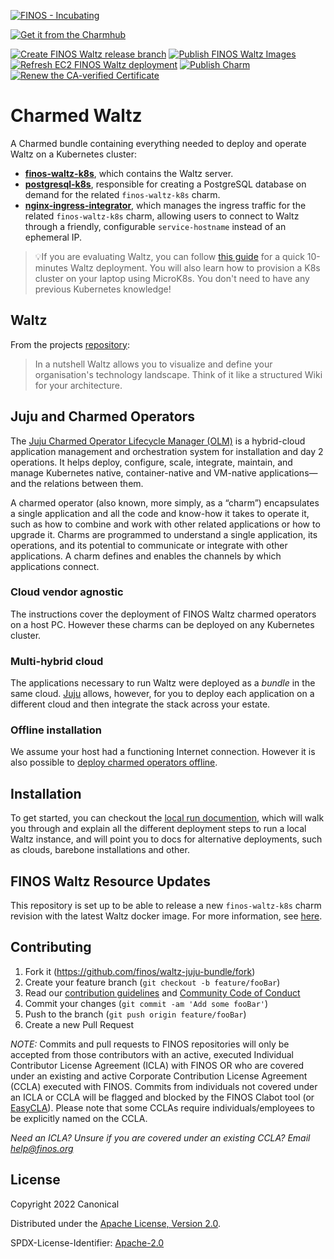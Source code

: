 [![FINOS - Incubating](https://cdn.jsdelivr.net/gh/finos/contrib-toolbox@master/images/badge-incubating.svg)](https://finosfoundation.atlassian.net/wiki/display/FINOS/Incubating)

[![Get it from the Charmhub](https://charmhub.io/finos-waltz-bundle/badge.svg)](https://charmhub.io/finos-waltz-bundle)

[![Create FINOS Waltz release branch](https://github.com/finos/waltz-juju-bundle/actions/workflows/create_release.yaml/badge.svg)](https://github.com/finos/waltz-juju-bundle/actions/workflows/create_release.yaml)
[![Publish FINOS Waltz Images](https://github.com/finos/waltz-juju-bundle/actions/workflows/publish_images.yaml/badge.svg)](https://github.com/finos/waltz-juju-bundle/actions/workflows/publish_images.yaml)
[![Refresh EC2 FINOS Waltz deployment](https://github.com/finos/waltz-integration-juju/actions/workflows/refresh_deployment.yaml/badge.svg)](https://github.com/finos/waltz-integration-juju/actions/workflows/refresh_deployment.yaml)
[![Publish Charm](https://github.com/finos/waltz-integration-juju/actions/workflows/publish.yaml/badge.svg)](https://github.com/finos/waltz-integration-juju/actions/workflows/publish.yaml)
[![Renew the CA-verified Certificate](https://github.com/finos/waltz-integration-juju/actions/workflows/renew_certificate.yaml/badge.svg)](https://github.com/finos/waltz-integration-juju/actions/workflows/renew_certificate.yaml)

# Charmed Waltz
A Charmed bundle containing everything needed to deploy and operate Waltz on a Kubernetes cluster: 

* [**finos-waltz-k8s**](https://github.com/finos/waltz-integration-juju), which contains the Waltz server.
* [**postgresql-k8s**](https://charmhub.io/postgresql-k8s), responsible for creating a PostgreSQL database on demand for the related ``finos-waltz-k8s`` charm.
* [**nginx-ingress-integrator**](https://charmhub.io/nginx-ingress-integrator), which manages the ingress traffic for the related ``finos-waltz-k8s`` charm, allowing users to connect to Waltz through a friendly, configurable ``service-hostname`` instead of an ephemeral IP.

>💡If you are evaluating Waltz, you can follow [this guide](/docs/guides/LocalDeployment.md) for a quick 10-minutes Waltz deployment. You will also learn how to provision a K8s cluster on your laptop using MicroK8s. You don't need to have any previous Kubernetes knowledge!

## Waltz 
From the projects [repository](https://github.com/finos/waltz):
> In a nutshell Waltz allows you to visualize and define your organisation's technology landscape. Think of it like a structured Wiki for your architecture.

## Juju and Charmed Operators

The [Juju Charmed Operator Lifecycle Manager (OLM)](https://juju.is/docs/olm) is a hybrid-cloud application management and orchestration system for installation and day 2 operations. It helps deploy, configure, scale, integrate, maintain, and manage Kubernetes native, container-native and VM-native applications—and the relations between them.

A charmed operator (also known, more simply, as a “charm”) encapsulates a single application and all the code and know-how it takes to operate it, such as how to combine and work with other related applications or how to upgrade it. Charms are programmed to understand a single application, its operations, and its potential to communicate or integrate with other applications. A charm defines and enables the channels by which applications connect.

### Cloud vendor agnostic

The instructions cover the deployment of FINOS Waltz charmed operators on a host PC. However these charms can be deployed on any Kubernetes cluster.

### Multi-hybrid cloud

The applications necessary to run Waltz were deployed as a _bundle_ in the same cloud. [Juju](https://juju.is/) allows, however, for you to deploy each application on a different cloud and then integrate the stack across your estate.

### Offline installation

We assume your host had a functioning Internet connection. However it is also possible to [deploy charmed operators offline](https://juju.is/docs/olm/working-offline).

## Installation
To get started, you can checkout the [local run documention](/docs/guides/LocalDeployment.md), which will walk you through and explain all the different deployment steps to run a local Waltz instance, and will point you to docs for alternative deployments, such as clouds, barebone installations and other.

## FINOS Waltz Resource Updates

This repository is set up to be able to release a new ``finos-waltz-k8s`` charm revision with the latest Waltz docker image. For more information, see [here](docs/development/CharmPublishing.md).

## Contributing

1. Fork it (<https://github.com/finos/waltz-juju-bundle/fork>)
2. Create your feature branch (`git checkout -b feature/fooBar`)
3. Read our [contribution guidelines](.github/CONTRIBUTING.md) and [Community Code of Conduct](https://www.finos.org/code-of-conduct)
4. Commit your changes (`git commit -am 'Add some fooBar'`)
5. Push to the branch (`git push origin feature/fooBar`)
6. Create a new Pull Request

_NOTE:_ Commits and pull requests to FINOS repositories will only be accepted from those contributors with an active, executed Individual Contributor License Agreement (ICLA) with FINOS OR who are covered under an existing and active Corporate Contribution License Agreement (CCLA) executed with FINOS. Commits from individuals not covered under an ICLA or CCLA will be flagged and blocked by the FINOS Clabot tool (or [EasyCLA](https://github.com/finos/community/blob/master/governance/Software-Projects/EasyCLA.md)). Please note that some CCLAs require individuals/employees to be explicitly named on the CCLA.

*Need an ICLA? Unsure if you are covered under an existing CCLA? Email [help@finos.org](mailto:help@finos.org)*

## License

Copyright 2022 Canonical

Distributed under the [Apache License, Version 2.0](http://www.apache.org/licenses/LICENSE-2.0).

SPDX-License-Identifier: [Apache-2.0](https://spdx.org/licenses/Apache-2.0)
